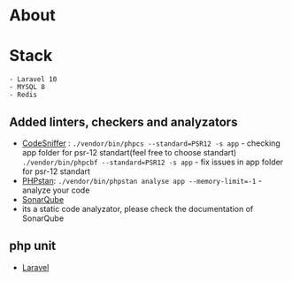 # About

# Stack
    - Laravel 10
    - MYSQL 8
    - Redis 

## Added linters, checkers and analyzators
- [CodeSniffer]([https://github.com/squizlabs/PHP_CodeSniffer]) : 
`./vendor/bin/phpcs --standard=PSR12 -s app` - checking app folder for psr-12 standart(feel free to choose standart)
`./vendor/bin/phpcbf --standard=PSR12 -s app` - fix issues in app folder for psr-12 standart
- [PHPstan](https://phpstan.org):
  `./vendor/bin/phpstan analyse app --memory-limit=-1` - analyze your code
- [SonarQube](https://docs.sonarsource.com/sonarqube/latest/setup-and-upgrade/install-the-server/installing-sonarqube-from-docker/)
- its a static code analyzator, please check the documentation of SonarQube

## php unit
- [Laravel](https://github.com/laravel/laravel)
